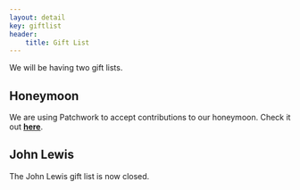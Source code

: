 ```yaml
---
layout: detail
key: giftlist
header:
    title: Gift List
---
```


We will be having two gift lists.

## Honeymoon

We are using Patchwork to accept contributions to our honeymoon. Check it out [**here**](http://patchworkit.com/hollyandandrew).

## John Lewis

The John Lewis gift list is now closed.
